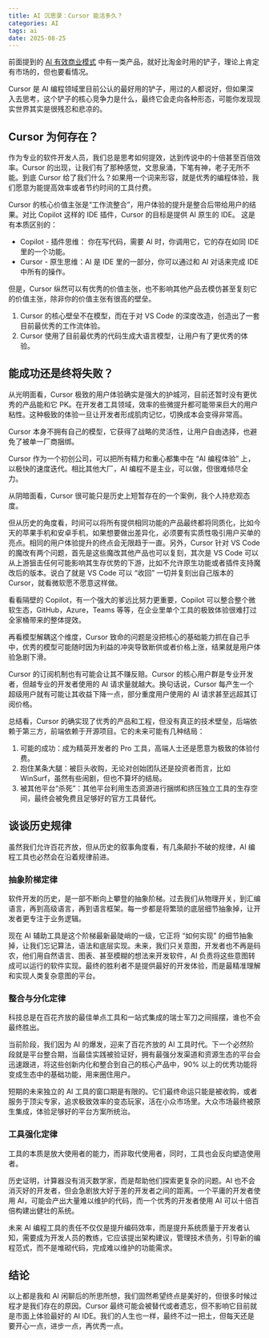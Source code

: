 ```yaml
---
title: AI 沉思录：Cursor 能活多久？
categories: AI
tags: ai
date: 2025-08-25
---
```


前面提到的 [AI 有效商业模式](./2025-08-24-ai-product-that-can-win.md) 中有一类产品，就好比淘金时用的铲子，理论上肯定有市场的，但也要看情况。

Cursor 是 AI 编程领域里目前公认的最好用的铲子，用过的人都说好，但如果深入去思考，这个铲子的核心竞争力是什么，最终它会走向各种形态，可能你发现现实世界其实是很残忍和悲凉的。

## Cursor 为何存在？

作为专业的软件开发人员，我们总是思考如何提效，达到传说中的十倍甚至百倍效率。Cursor 的出现，让我们有了那种感觉，文思泉涌，下笔有神，老子无所不能。到底 Cursor 给了我们什么？如果用一个词来形容，就是优秀的编程体验，我们愿意为能提高效率或者节约时间的工具付费。

Cursor 的核心价值主张是“工作流整合”，用户体验的提升是整合后带给用户的结果。对比 Copilot 这样的 IDE 插件，Cursor 的目标是提供 AI 原生的 IDE。 这是有本质区别的：

* Copilot - 插件思维： 你在写代码，需要 AI 时，你调用它，它的存在如同 IDE 里的一个功能。
* Cursor - 原生思维：AI 是 IDE 里的一部分，你可以通过和 AI 对话来完成 IDE 中所有的操作。

但是，Cursor 纵然可以有优秀的价值主张，也不影响其他产品去模仿甚至复刻它的价值主张，除非你的价值主张有很高的壁垒。

1. Cursor 的核心壁垒不在模型，而在于对 VS Code 的深度改造，创造出了一套目前最优秀的工作流体验。
2. Cursor 使用了目前最优秀的代码生成大语言模型，让用户有了更优秀的体验。

## 能成功还是终将失败？

从光明面看，Cursor 极致的用户体验确实是强大的护城河，目前还暂时没有更优秀的产品能和它 PK。在开发者工具领域，效率的些微提升都可能带来巨大的用户粘性。这种极致的体验一旦让开发者形成肌肉记忆，切换成本会变得非常高。

Cursor 本身不拥有自己的模型，它获得了战略的灵活性，让用户自由选择，也避免了被单一厂商捆绑。

Cursor 作为一个初创公司，可以把所有精力和重心都集中在 “AI 编程体验” 上，以极快的速度迭代。相比其他大厂，AI 编程不是主业，可以做，但很难倾尽全力。

从阴暗面看，Cursor 很可能只是历史上短暂存在的一个案例，我个人持悲观态度。

但从历史的角度看，时间可以将所有提供相同功能的产品最终都将同质化，比如今天的苹果手机和安卓手机，如果想要做出差异化，必须要有实质性吸引用户买单的亮点。相同的用户体验提升的终点会无限趋于一直。另外，Cursor 针对 VS Code 的魔改有两个问题，首先是这些魔改其他产品也可以复刻，其次是 VS Code 可以从上游狙击任何可能影响其生存优势的下游，比如不允许原生功能或者插件支持魔改后的版本。说白了就是 VS Code 可以 “收回” 一切并复刻出自己版本的 Cursor，就看微软愿不愿意这样做。

看看隔壁的 Copilot，有一个强大的爹远比努力更重要，Copilot 可以整合整个微软生态，GitHub，Azure，Teams 等等，在企业里单个工具的极致体验很难打过全家桶带来的整体提效。

再看模型解耦这个维度，Cursor 致命的问题是没把核心的基础能力抓在自己手中，优秀的模型可能随时因为利益的冲突导致断供或者价格上涨，结果就是用户体验急剧下滑。

Cursor 的订阅机制也有可能会让其不赚反赔。Cursor 的核心用户群是专业开发者，但越专业的开发者使用的 AI 请求量就越大。换句话说，Cursor 每产生一个超级用户就有可能让其收益下降一点，部分重度用户使用的 AI 请求甚至远超其订阅价格。

总结看，Cursor 的确实现了优秀的产品和工程，但没有真正的技术壁垒，后端依赖于第三方，前端依赖于开源项目。它的未来可能有几种结局：

1. 可能的成功：成为精英开发者的 Pro 工具，高端人士还是愿意为极致的体验付费。
2. 抱住某条大腿：被巨头收购，无论对创始团队还是投资者而言，比如 WinSurf，虽然有些闹剧，但也不算坏的结局。
3. 被其他平台“杀死”：其他平台利用生态资源进行捆绑和挤压独立工具的生存空间，最终会被免费且足够好的官方工具替代。

## 谈谈历史规律

虽然我们允许百花齐放，但从历史的叙事角度看，有几条颠扑不破的规律，AI 编程工具也必然会在沿着规律前进。

### 抽象阶梯定律

软件开发的历史，是一部不断向上攀登的抽象阶梯。过去我们从物理开关，到汇编语言，再到高级语言，再到语言框架。每一步都是将繁琐的底层细节抽象掉，让开发者更专注于业务逻辑。

现在 AI 辅助工具是这个阶梯最新最陡峭的一级，它正将 “如何实现” 的细节抽象掉，让我们忘记算法，语法和底层实现。未来，我们只关意图，开发者也不再是码农，他们用自然语言、图表、甚至模糊的想法来开发软件，AI 负责将这些意图转成可以运行的软件实现。最终的胜利者不是提供最好的开发体验，而是最精准理解和实现人类复杂意图的平台。

### 整合与分化定律

科技总是在百花齐放的最佳单点工具和一站式集成的瑞士军刀之间摇摆，谁也不会最终胜出。

当前阶段，我们因为 AI 的爆发，迎来了百花齐放的 AI 工具时代。下一个必然阶段就是平台整合期，当最佳实践被验证好，拥有最强分发渠道和资源生态的平台会迅速跟进，将这些创新内化和整合到自己的核心产品中，90% 以上的优秀功能将变成生态中的基础功能，用来圈住用户。

短期的未来独立的 AI 工具的窗口期是有限的。它们最终命运只能是被收购，或者服务于顶尖专家，追求极致效率的变态玩家，活在小众市场里。大众市场最终被原生集成，体验足够好的平台方案所统治。

### 工具强化定律

工具的本质是放大使用者的能力，而非取代使用者，同时，工具也会反向塑造使用者。

历史证明，计算器没有消灭数学家，而是帮助他们探索更复杂的问题。AI 也不会消灭好的开发者，但会急剧放大好于差的开发者之间的距离。一个平庸的开发者使用 AI，可能会产出大量难以维护的代码，而一个优秀的开发者使用 AI 可以十倍百倍构建出健壮的系统。

未来 AI 编程工具的责任不仅仅是提升编码效率，而是提升系统质量于开发者认知，需要成为开发人员的教练，它应该提出架构建议，管理技术债务，引导新的编程范式，而不是堆砌代码，完成难以维护的功能需求。

## 结论

以上都是我和 AI 闲聊后的所思所想，我们固然希望终点是美好的，但很多时候过程才是我们存在的原因。Cursor 最终可能会被替代或者遗忘，但不影响它目前就是市面上体验最好的 AI IDE。我们的人生也一样，最终不过一把土，但每天还是要开心一点，进步一点，再优秀一点。